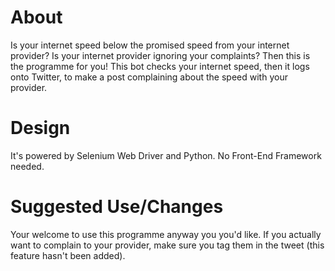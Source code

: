 # About
Is your internet speed below the promised speed from your internet provider? 
Is your internet provider ignoring your complaints? Then this is the programme for you!
This bot checks your internet speed, then it logs onto Twitter, to make a post complaining about the speed with your provider. 

# Design
It's powered by Selenium Web Driver and Python. No Front-End Framework needed. 

# Suggested Use/Changes
Your welcome to use this programme anyway you you'd like. 
If you actually want to complain to your provider, make sure you tag them in the tweet (this feature hasn't been added).
